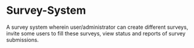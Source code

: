 # Survey-System
A survey system wherein user/administrator can create different surveys, invite some users to fill these surveys, view status and reports of survey submissions.
